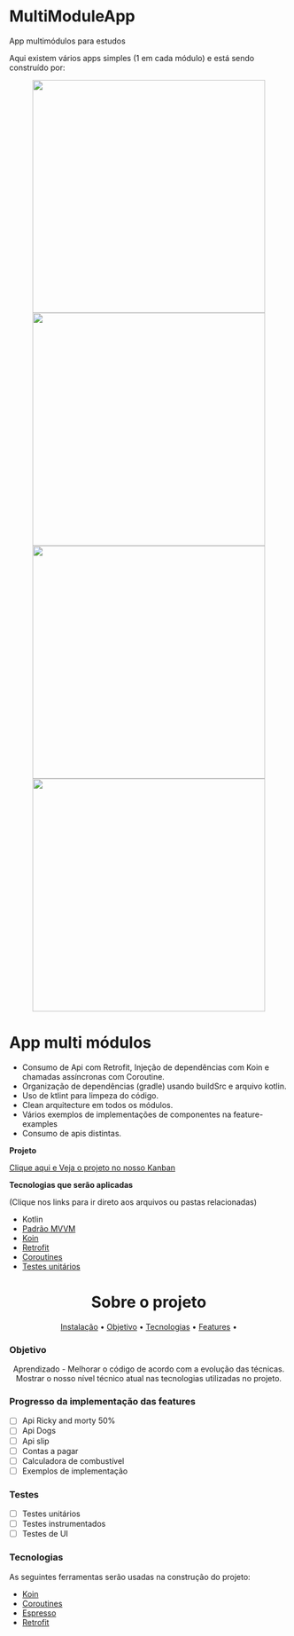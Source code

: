 # MultiModuleApp

App multimódulos para estudos 

Aqui existem vários apps simples (1 em cada módulo) e está sendo construído por:

<div align="center">
<img width="420em" src="https://github-readme-stats.vercel.app/api?username=pliniodev&show_icons=true&theme=dracula&include_all_commits=true&count_private=true"/>
  
<img width="420em" src="https://github-readme-stats.vercel.app/api?username=paulovsborges&show_icons=true&theme=dracula&include_all_commits=true&count_private=true"/>

<img width="420em" src="https://github-readme-stats.vercel.app/api?username=gil-dev27&show_icons=true&theme=dracula&include_all_commits=true&count_private=true"/>  
  
<img width="420em" src="https://github-readme-stats.vercel.app/api?username=clauber-cmd&show_icons=true&theme=dracula&include_all_commits=true&count_private=true"/>  
  
</div>

# App multi módulos
- Consumo de Api com Retrofit, Injeção de dependências com Koin e chamadas assíncronas com Coroutine.
- Organização de dependências (gradle) usando buildSrc e arquivo kotlin.
- Uso de ktlint para limpeza do código.
- Clean arquitecture em todos os módulos.
- Vários exemplos de implementações de componentes na feature-examples
- Consumo de apis distintas.

**Projeto**

[Clique aqui e Veja o projeto no nosso Kanban](https://github.com/Pliniodev/MultiModuleApp/projects/2)

**Tecnologias que serão aplicadas**

(Clique nos links para ir direto aos arquivos ou pastas relacionadas) 

* Kotlin
* [Padrão MVVM]()
* [Koin]()
* [Retrofit]()
* [Coroutines]()
* [Testes unitários]()


<h1 align="center">Sobre o projeto</h1>

<p align="center">
 <a href="#objetivo">Instalação</a> •
 <a href="#objetivo">Objetivo</a> •
 <a href="#tecnologias">Tecnologias</a> • 
 <a href="#features">Features</a> •  
</p>

### Objetivo

<p align="center">
Aprendizado - Melhorar o código de acordo com a evolução das técnicas. 
Mostrar o nosso nível técnico atual nas tecnologias utilizadas no projeto.
</p>

### Progresso da implementação das features

- [ ] Api Ricky and morty 50%
- [ ] Api Dogs
- [ ] Api slip
- [ ] Contas a pagar
- [ ] Calculadora de combustível
- [ ] Exemplos de implementação

### Testes

- [ ] Testes unitários
- [ ] Testes instrumentados
- [ ] Testes de UI

### Tecnologias

As seguintes ferramentas serão usadas na construção do projeto:

- [Koin](https://insert-koin.io/)
- [Coroutines](https://developer.android.com/kotlin/coroutines?hl=pt-br)
- [Espresso](https://developer.android.com/training/testing/espresso)
- [Retrofit](https://square.github.io/retrofit/)


